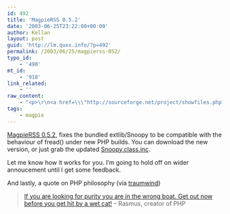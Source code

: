 ```yaml
---
id: 492
title: 'MagpieRSS 0.5.2'
date: '2003-06-25T23:22:00+00:00'
author: Kellan
layout: post
guid: 'http://lm.quxx.info/?p=492'
permalink: /2003/06/25/magpierss-052/
typo_id:
    - '490'
mt_id:
    - '918'
link_related:
    - ''
raw_content:
    - "<p>\r\n<a href=\\\"http://sourceforge.net/project/showfiles.php?group_id=55691&release_id=167883\\\">MagpieRSS 0.5.2</a>, fixes the bundled extlib/Snoopy to be compatible with the behaviour of fread() under new PHP builds.  You can download the new version, or just grab the updated <a href=\\\"http://cvs.sourceforge.net/cgi-bin/viewcvs.cgi/*checkout*/magpierss/magpierss/extlib/Snoopy.class.inc?rev=1.4\\\">Snoopy.class.inc</a>.\r\n</p>\r\n<p>\r\nLet me know how it works for you.  I\\'m going to hold off on wider annoucement until I get some feedback.\r\n</p>\r\n<p>\r\nAnd lastly, a quote on PHP philosophy (via <a href=\\\"http://traumwind.de/blog\\\">traumwind</a>)\r\n<blockquote>\r\n<a href=\\\"http://simon.incutio.com/archive/2003/06/24/philosophy\\\">If you are looking for purity you are in the wrong\r\nboat.  Get out now before you get hit by a wet cat!</a> - Rasmus, creator of PHP\r\n</blockquote>"
tags:
    - magpie
---
```


[MagpieRSS 0.5.2](http://sourceforge.net/project/showfiles.php?group_id=55691&release_id=167883), fixes the bundled extlib/Snoopy to be compatible with the behaviour of fread() under new PHP builds. You can download the new version, or just grab the updated [Snoopy.class.inc](http://cvs.sourceforge.net/cgi-bin/viewcvs.cgi/*checkout*/magpierss/magpierss/extlib/Snoopy.class.inc?rev=1.4).

Let me know how it works for you. I’m going to hold off on wider annoucement until I get some feedback.

And lastly, a quote on PHP philosophy (via [traumwind](http://traumwind.de/blog))

> [If you are looking for purity you are in the wrong boat. Get out now before you get hit by a wet cat!](http://simon.incutio.com/archive/2003/06/24/philosophy) – Rasmus, creator of PHP